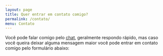 ```yaml
---
layout: page
title: Quer entrar em contato comigo?
permalink: /contato/
menu: Contato
---
```


Você pode falar comigo pelo [chat](#hs-chat-open), geralmente respondo rápido, mas caso você queira deixar alguma mensagem maior você pode entrar em contato comigo pelo formulário abaixo:

<script charset="utf-8" type="text/javascript" src="//js.hsforms.net/forms/embed/v2.js"></script>
<script>
  hbspt.forms.create({
    region: "na1",
    portalId: "24045773",
    formId: "1ecbff3b-87a4-4fd8-bc90-fe530ecd64bb"
  });
</script>